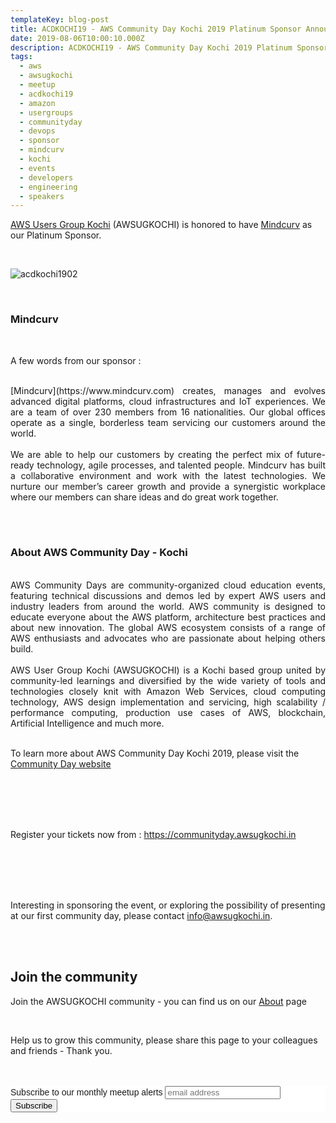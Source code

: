 ```yaml
---
templateKey: blog-post
title: ACDKOCHI19 - AWS Community Day Kochi 2019 Platinum Sponsor Announcement - Mindcurv
date: 2019-08-06T10:00:10.000Z
description: ACDKOCHI19 - AWS Community Day Kochi 2019 Platinum Sponsor Announcement - Mindcurv
tags:
  - aws
  - awsugkochi
  - meetup
  - acdkochi19
  - amazon
  - usergroups
  - communityday
  - devops
  - sponsor
  - mindcurv
  - kochi
  - events
  - developers
  - engineering
  - speakers
---
```


[AWS Users Group Kochi](https://awsugkochi.in) (AWSUGKOCHI) is honored to have [Mindcurv](https://www.mindcurv.com) as our Platinum Sponsor.

<br>

![acdkochi1902](/img/awsugkochi-acdkochi19-sponsor-mindcurv.jpg)

<br> 

<h3> Mindcurv </h3>

<br> 

A few words from our sponsor :

<br>
<div style="text-align: justify">
[Mindcurv](https://www.mindcurv.com) creates, manages and evolves advanced digital platforms, cloud infrastructures and IoT experiences. We are a team of over 230 members from 16 nationalities. Our global offices operate as a single, borderless team servicing our customers around the world.
</div>
<br>

<div style="text-align: justify">
We are able to help our customers by creating the perfect mix of future-ready technology, agile processes, and talented people. Mindcurv has built a collaborative environment and work with the latest technologies. We nurture our member’s career growth and provide a synergistic workplace where our members can share ideas and do great work together. 
</div>

<br> <br>
 
 <h3> About AWS Community Day - Kochi </h3>

<br>

<div style="text-align: justify">
AWS Community Days are community-organized cloud education events, featuring technical discussions and demos led by expert AWS users and industry leaders from around the world. AWS community is designed to educate everyone about the AWS platform, architecture best practices and about new innovation. The global AWS ecosystem consists of a range of AWS enthusiasts and advocates who are passionate about helping others build.
</div>
<br>
<div style="text-align: justify">
AWS User Group Kochi (AWSUGKOCHI) is a Kochi based group united by community-led learnings and diversified by the wide variety of tools and technologies closely knit with Amazon Web Services, cloud computing technology, AWS design implementation and servicing, high scalability / performance computing, production use cases of AWS, blockchain, Artificial Intelligence and much more.
</div>
<br>

To learn more about AWS Community Day Kochi 2019, please visit the [Community Day website](https://communityday.awsugkochi.in)


<br> <br> <br> <br>

Register your tickets now from : https://communityday.awsugkochi.in

<br> <br> <br> <br> 


Interesting in sponsoring the event, or exploring the possibility of presenting at our first community day, please contact info@awsugkochi.in.



<br> <br>

## Join the community

Join the AWSUGKOCHI community - you can find us on our [About](https://awsugkochi.in/about) page

<br> 

Help us to grow this community, please share this page to your colleagues and friends - Thank you.

<br>
<br>

<!-- Begin Mailchimp Signup Form -->
<link href="//cdn-images.mailchimp.com/embedcode/slim-10_7.css" rel="stylesheet" type="text/css">
<style type="text/css">
	#mc_embed_signup{background:#fff; clear:left; font:14px Helvetica,Arial,sans-serif; }
	/* Add your own Mailchimp form style overrides in your site stylesheet or in this style block.
	   We recommend moving this block and the preceding CSS link to the HEAD of your HTML file. */
</style>
<div id="mc_embed_signup">
<form action="https://awsugkochi.us20.list-manage.com/subscribe/post?u=b4c4469413422365d2a2e5cf6&amp;id=d4837b9a16" method="post" id="mc-embedded-subscribe-form" name="mc-embedded-subscribe-form" class="validate" target="_blank" novalidate>
    <div id="mc_embed_signup_scroll">
	<label for="mce-EMAIL">Subscribe to our monthly meetup alerts</label>
	<input type="email" value="" name="EMAIL" class="email" id="mce-EMAIL" placeholder="email address" required>
    <!-- real people should not fill this in and expect good things - do not remove this or risk form bot signups-->
    <div style="position: absolute; left: -5000px;" aria-hidden="true"><input type="text" name="b_b4c4469413422365d2a2e5cf6_d4837b9a16" tabindex="-1" value=""></div>
    <div class="clear"><input type="submit" value="Subscribe" name="subscribe" id="mc-embedded-subscribe" class="button"></div>
    </div>
</form>
</div>

<!--End mc_embed_signup-->
